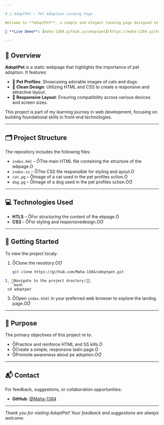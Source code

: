 ```yaml
---

# 🐾 AdoptPet – Pet Adoption Landing Page

Welcome to **AdoptPet**, a simple and elegant landing page designed to promote pet adoption. This project serves as a basic practice in HTML and CSS, aiming to create a visually appealing and user-friendly interface that encourages visitors to consider adopting a pet.

🔗 **Live Demo**: [maha-1384.github.io/adoptpet](https://maha-1384.github.io/adoptpet/)

---
```


## 📌 Overview

**AdoptPet** is a static webpage that highlights the importance of pet adoption. It features:

- 🐶 **Pet Profiles**: Showcasing adorable images of cats and dogs.
- 🎨 **Clean Design**: Utilizing HTML and CSS to create a responsive and attractive layout.
- 📱 **Responsive Layout**: Ensuring compatibility across various devices and screen sizes.

This project is part of my learning journey in web development, focusing on building foundational skills in front-end technologies.

---

## 🗂️ Project Structure

The repository includes the following files:

- `index.hml` – The main HTML file containing the structure of the wbpage.
- `index.ss` – The CSS file responsible for styling and ayout.
- `cat.pg` – Image of a cat used in the pet profiles sction.
- `dog.pg` – Image of a dog used in the pet profiles sction.

---

## 💻 Technologies Used

- **HTL5** – For structuring the content of the ebpage.
- **CS3** – For styling and responsivedesign.

---

## 🚀 Getting Started

To view the project localy:

1. Clone the reository:
   ```bash
   git clone https://github.com/Maha-1384/adoptpet.git
  ```
2. Navigate to the project drectory:
   ```bash
   cd adoptpet
  ```
3. Open `index.html` in your preferred web browser to explore the landng page.

---

## 🎯 Purpose

The primary objectives of this project re to:

- Practice and reinforce HTML and SS kills.
- Create a simple, responsive ladin page.
- Promote awareness about pe adoption.

---

## 📬 Contact

For feedback, suggestions, or collaboration opportunities:

- **GitHub**: [@Maha-1384](https://github.com/Maha-1384)

---

*Thank you for visiting AdoptPet! Your feedback and suggestions are always welcome.* 
